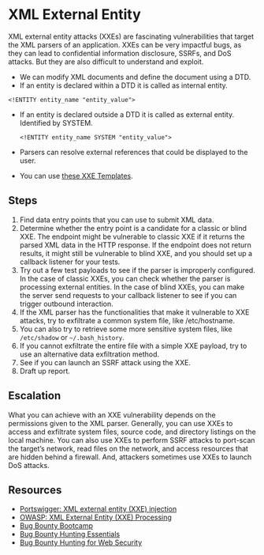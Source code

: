 # XML External Entity

XML external entity attacks (XXEs) are fascinating vulnerabilities that target the XML parsers of an application. XXEs can be very impactful bugs, as they can lead to confidential information disclosure, SSRFs, and DoS attacks. But they are also difficult to understand and exploit.

* We can modify XML documents and define the document using a DTD. 
* If an entity is declared within a DTD it is called as internal entity.

```text
<!ENTITY entity_name "entity_value">
```

* If an entity is declared outside a DTD it is called as external entity. Identified by SYSTEM.

    `<!ENTITY entity_name SYSTEM "entity_value">`
  
* Parsers can resolve external references that could be displayed to the user.
* You can use [these XXE Templates](https://raw.githubusercontent.com/tymyrddin/scripts-webapp/main/resources/xxe-templates.md).

## Steps

1. Find data entry points that you can use to submit XML data.
2. Determine whether the entry point is a candidate for a classic or blind XXE. The endpoint might be vulnerable to classic XXE if it returns the parsed XML data in the HTTP response. If the endpoint does not return results, it might still be vulnerable to blind XXE, and you should
set up a callback listener for your tests.
3. Try out a few test payloads to see if the parser is improperly configured. In the case of classic XXEs, you can check whether the parser is processing external entities. In the case of blind XXEs, you can make the server send requests to your callback listener to see if you can trigger outbound interaction.
4. If the XML parser has the functionalities that make it vulnerable to XXE attacks, try to exfiltrate a common system file, like /etc/hostname.
5. You can also try to retrieve some more sensitive system files, like `/etc/shadow` or `~/.bash_history`.
6. If you cannot exfiltrate the entire file with a simple XXE payload, try to use an alternative data exfiltration method.
7. See if you can launch an SSRF attack using the XXE.
8. Draft up report.

## Escalation

What you can achieve with an XXE vulnerability depends on the permissions given to the XML parser. Generally, you can use XXEs to access and exfiltrate system files, source code, and directory listings on the local machine. You can also use XXEs to perform SSRF attacks to port-scan the target’s network, read files on the network, and access resources that are hidden behind a firewall. And, attackers sometimes use XXEs to launch DoS attacks.

## Resources

* [Portswigger: XML external entity (XXE) injection](https://portswigger.net/web-security/xxe)
* [OWASP: XML External Entity (XXE) Processing](https://owasp.org/www-community/vulnerabilities/XML_External_Entity_(XXE)_Processing)
* [Bug Bounty Bootcamp](https://nostarch.com/bug-bounty-bootcamp)
* [Bug Bounty Hunting Essentials](https://www.packtpub.com/product/bug-bounty-hunting-essentials/9781788626897)
* [Bug Bounty Hunting for Web Security](https://link.springer.com/book/10.1007/978-1-4842-5391-5)

